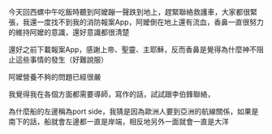 
今天回西螺中午吃飯時聽到阿嬤蹦一聲跌到地上，趕緊聯絡救護車，大家都很緊張，我還一度找不到我的消防報案App，阿嬤倒在地上還有流血，香鼻一直很努力的維持阿嬤的意識，還好意識都很清楚



還好之前下載報案App，感謝上帝、聖靈、主耶穌，反而香鼻是覺得為什麼神不阻止這些事情的發生（好難說服）


阿嬤營養不夠的問題已經很嚴

我覺得我在各個方面都需要導師，寫作的話，試試跟李伯鋒聯絡，

為什麼船的左邊稱為port side，我猜是因為歐洲人要到亞洲的航線關係，如果是南下的話，船就會左邊都一直是岸端，相反地另外一面就會一直是大洋

